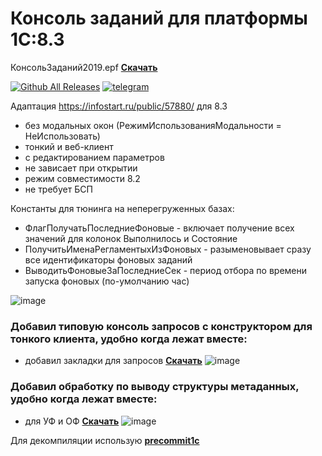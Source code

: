# Консоль заданий для платформы 1С:8.3 

КонсольЗаданий2019.epf __[Скачать](https://github.com/kuzyara/JobsConsole2019.epf/releases/download/1.0.5/JobsConsole2019_1.0.5.zip)__

[![Github All Releases](https://img.shields.io/github/downloads/kuzyara/JobsConsole2019.epf/total.svg)]() [![telegram](https://patrolavia.github.io/telegram-badge/chat.png)](https://teleg.run/kuzyara777)

Адаптация https://infostart.ru/public/57880/ для 8.3 
* без модальных окон (РежимИспользованияМодальности = НеИспользовать)
* тонкий и веб-клиент
* с редактированием параметров
* не зависает при открытии
* режим совместимости 8.2
* не требует БСП

Константы для тюнинга на неперегруженных базах:
* ФлагПолучатьПоследниеФоновые - включает получение всех значений для колонок Выполнилось и Состояние
* ПолучитьИменаРегламентыхИзФоновых - разыменовывает сразу все идентификаторы фоновых заданий
* ВыводитьФоновыеЗаПоследниеСек - период отбора по времени запуска фоновых (по-умолчанию час)

![image](https://user-images.githubusercontent.com/2604430/45608240-00fb9980-ba7c-11e8-979b-5e3b40f91e04.png)

### Добавил типовую консоль запросов с конструктором для тонкого клиента, удобно когда лежат вместе:
* добавил закладки для запросов
__[Скачать](https://github.com/kuzyara/JobsConsole2019.epf/releases/download/1.0.5/JobsConsole2019_1.0.5.zip)__
![image](https://user-images.githubusercontent.com/2604430/50132733-22f2fb00-02bb-11e9-8f59-a7e9ee058f05.png)

### Добавил обработку по выводу структуры метаданных, удобно когда лежат вместе:
* для УФ и ОФ
__[Скачать](https://github.com/kuzyara/JobsConsole2019.epf/releases/download/1.0.5/JobsConsole2019_1.0.5.zip)__
![image](https://user-images.githubusercontent.com/2604430/62603889-6f15ad00-b929-11e9-8be8-57a7852830f7.png)

Для декомпиляции использую __[precommit1c](https://github.com/xDrivenDevelopment/precommit1c)__
